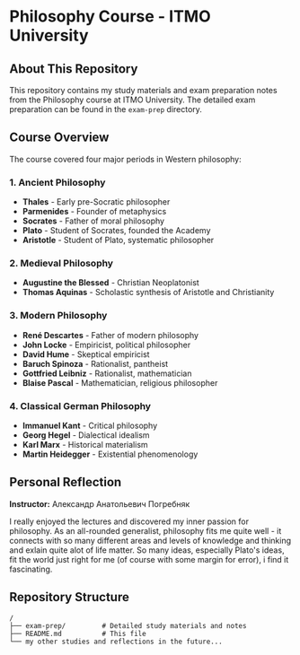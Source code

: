 # Philosophy Course - ITMO University

## About This Repository

This repository contains my study materials and exam preparation notes from the Philosophy course at ITMO University. The detailed exam preparation can be found in the `exam-prep` directory.

## Course Overview

The course covered four major periods in Western philosophy:

### 1. Ancient Philosophy
- **Thales** - Early pre-Socratic philosopher
- **Parmenides** - Founder of metaphysics  
- **Socrates** - Father of moral philosophy
- **Plato** - Student of Socrates, founded the Academy
- **Aristotle** - Student of Plato, systematic philosopher

### 2. Medieval Philosophy  
- **Augustine the Blessed** - Christian Neoplatonist
- **Thomas Aquinas** - Scholastic synthesis of Aristotle and Christianity

### 3. Modern Philosophy
- **René Descartes** - Father of modern philosophy
- **John Locke** - Empiricist, political philosopher
- **David Hume** - Skeptical empiricist
- **Baruch Spinoza** - Rationalist, pantheist
- **Gottfried Leibniz** - Rationalist, mathematician
- **Blaise Pascal** - Mathematician, religious philosopher

### 4. Classical German Philosophy
- **Immanuel Kant** - Critical philosophy
- **Georg Hegel** - Dialectical idealism  
- **Karl Marx** - Historical materialism
- **Martin Heidegger** - Existential phenomenology

## Personal Reflection

**Instructor:** Александр Анатольевич Погребняк

I really enjoyed the lectures and discovered my inner passion for philosophy. 
As an all-rounded generalist, philosophy fits me quite well - 
it connects with so many different areas and levels of knowledge and thinking
and exlain quite alot of life matter. So many ideas, especially Plato's ideas, 
fit the world just right for me (of course with some margin for error), i find it fascinating.

## Repository Structure

```
/
├── exam-prep/         # Detailed study materials and notes
├── README.md          # This file
└── my other studies and reflections in the future...
```
